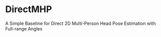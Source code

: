 # DirectMHP
A Simple Baseline for Direct 2D Multi-Person Head Pose Estimation with Full-range Angles
